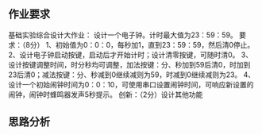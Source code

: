 ## 作业要求
基础实验综合设计大作业：
设计一个电子钟。计时最大值为23：59：59。
要求：（8分）
1、初始值为0：0：0，每秒加1，直到23：59：59，然后清0停止。
2、设计电子钟启动按键，启动后才开始计时；设计清零按键，可随时清0。
3、设计按键调整时间，时分秒均可调整，加法按键：分、秒加到59后清0，时加到23后清0；减法按键：分、秒减到0继续减则为59，时减到0继续减则为23。
4、设计一个初始闹钟时间为0：0：10，可使用串口设置闹钟时间，可响应新设置的闹钟，闹钟时蜂鸣器发声5秒提示。
创新：（2分）设计其他功能

## 思路分析
